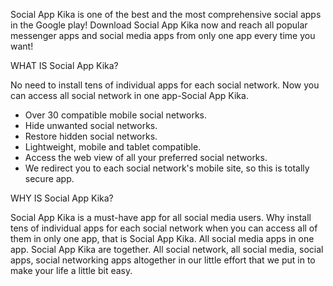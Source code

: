 Social App Kika is one of the best and the most comprehensive social apps in the Google play! Download Social App Kika now and reach all popular messenger apps and social media apps from only one app every time you want!

WHAT IS Social App Kika?

No need to install tens of individual apps for each social network. Now you can access all social network in one app-Social App Kika.
- Over 30 compatible mobile social networks.
- Hide unwanted social networks.
- Restore hidden social networks.
- Lightweight, mobile and tablet compatible.
- Access the web view of all your preferred social networks.
- We redirect you to each social network's mobile site, so this is totally secure app.

WHY IS Social App Kika?

Social App Kika is a must-have app for all social media users.
Why install tens of individual apps for each social network when you can access all of them in only one app, that is Social App Kika. All social media apps in one app. Social App Kika are together. All social network, all social media, social apps, social networking apps altogether in our little effort that we put in to make your life a little bit easy.
